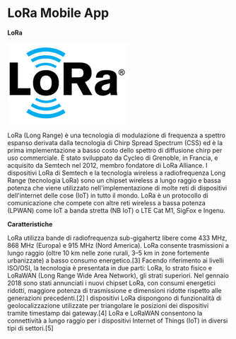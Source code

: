 # LoRa Mobile App

**LoRa**

![Logo del progetto](logo.png)

LoRa (Long Range) è una tecnologia di modulazione di frequenza a spettro espanso derivata dalla tecnologia di Chirp Spread Spectrum (CSS) ed è la prima implementazione a basso costo dello spettro di diffusione chirp per uso commerciale. È stato sviluppato da Cycleo di Grenoble, in Francia, e acquisito da Semtech nel 2012, membro fondatore di LoRa Alliance.
I dispositivi LoRa di Semtech e la tecnologia wireless a radiofrequenza Long Range (tecnologia LoRa) sono un chipset wireless a lungo raggio e bassa potenza che viene utilizzato nell'implementazione di molte reti di dispositivi dell'internet delle cose (IoT) in tutto il mondo. LoRa è un protocollo di comunicazione che compete con altre reti wireless a bassa potenza (LPWAN) come IoT a banda stretta (NB IoT) o LTE Cat M1, SigFox e Ingenu.

**Caratteristiche**

LoRa utilizza bande di radiofrequenza sub-gigahertz libere come 433 MHz, 868 MHz (Europa) e 915 MHz (Nord America). LoRa consente trasmissioni a lungo raggio (oltre 10 km nelle zone rurali, 3–5 km in zone fortemente urbanizzate) a basso consumo energetico.[3] Facendo riferimento ai livelli ISO/OSI, la tecnologia è presentata in due parti: LoRa, lo strato fisico e LoRaWAN (Long Range Wide Area Network), gli strati superiori.
Nel gennaio 2018 sono stati annunciati i nuovi chipset LoRa, con consumi energetici ridotti, maggiore potenza di trasmissione e dimensioni ridotte rispetto alle generazioni precedenti.[2]
I dispositivi LoRa dispongono di funzionalità di geolocalizzazione utilizzate per triangolare le posizioni dei dispositivi tramite timestamp dai gateway.[4]
LoRa e LoRaWAN consentono la connettività a lungo raggio per i dispositivi Internet of Things (IoT) in diversi tipi di settori.[5]

